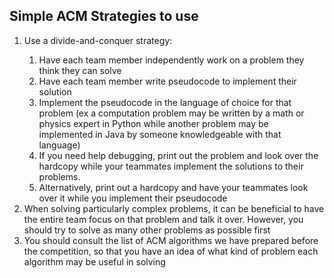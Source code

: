 ## Simple ACM Strategies to use ##
<ol>
<li>Use a divide-and-conquer strategy:</li>
	<ol>
	<li>Have each team member independently work on a problem they think they can solve</li>
	<li>Have each team member write pseudocode to implement their solution</li>
	<li>Implement the pseudocode in the language of choice for that problem (ex a computation problem may be written by a math or physics expert in Python while another problem may be implemented in Java by someone knowledgeable with that language)</li>
	<li>If you need help debugging, print out the problem and look over the hardcopy while your teammates implement the solutions to their problems.</li>
	<li>Alternatively, print out a hardcopy and have your teammates look over it while you implement their pseudocode</li>
	</ol>
<li>When solving particularly complex problems, it can be beneficial to have the entire team focus on that problem and talk it over. However, you should try to solve as many other problems as possible first</li>
<li>You should consult the list of ACM algorithms we have prepared before the competition, so that you have an idea of what kind of problem each algorithm may be useful in solving</li>
</ol>
